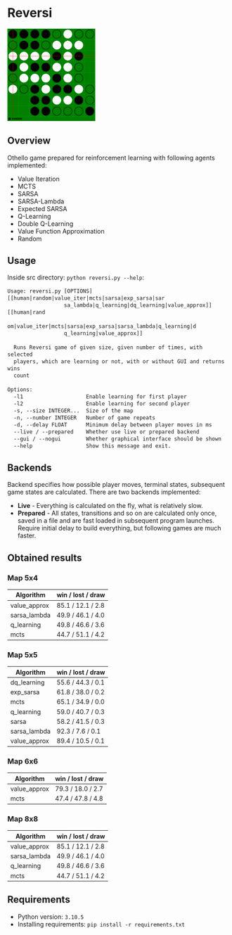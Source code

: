 # Reversi
<img src="https://github.com/klima7/Reversi/blob/main/screenshot.png" width="200" />

## Overview
Othello game prepared for reinforcement learning with following agents implemented:
- Value Iteration
- MCTS
- SARSA
- SARSA-Lambda
- Expected SARSA
- Q-Learning
- Double Q-Learning
- Value Function Approximation
- Random

## Usage
Inside src directory: `python reversi.py --help`:
```
Usage: reversi.py [OPTIONS] [[human|random|value_iter|mcts|sarsa|exp_sarsa|sar
                  sa_lambda|q_learning|dq_learning|value_approx]] [[human|rand
                  om|value_iter|mcts|sarsa|exp_sarsa|sarsa_lambda|q_learning|d
                  q_learning|value_approx]]

  Runs Reversi game of given size, given number of times, with selected
  players, which are learning or not, with or without GUI and returns wins
  count

Options:
  -l1                    Enable learning for first player
  -l2                    Enable learning for second player
  -s, --size INTEGER...  Size of the map
  -n, --number INTEGER   Number of game repeats
  -d, --delay FLOAT      Minimum delay between player moves in ms
  --live / --prepared    Whether use live or prepared backend
  --gui / --nogui        Whether graphical interface should be shown
  --help                 Show this message and exit.
```

## Backends
Backend specifies how possible player moves, terminal states, subsequent game states are calculated. There are two backends implemented:
- **Live** - Everything is calculated on the fly, what is relatively slow.
- **Prepared** - All states, transitions and so on are calculated only once, saved in a file and are fast loaded in subsequent program launches. Require initial delay to build everything, but following games are much faster.

## Obtained results

### Map 5x4
| Algorithm     | win / lost / draw |
| ------------- | ----------------- |
| value\_approx | 85.1 / 12.1 / 2.8 |
| sarsa\_lambda | 49.9 / 46.1 / 4.0 |
| q\_learning   | 49.8 / 46.6 / 3.6 |
| mcts          | 44.7 / 51.1 / 4.2 |

### Map 5x5
| Algorithm     | win / lost / draw |
| ------------- | ----------------- |
| dq\_learning  | 55.6 / 44.3 / 0.1 |
| exp\_sarsa    | 61.8 / 38.0 / 0.2 |
| mcts          | 65.1 / 34.9 / 0.0 |
| q\_learning   | 59.0 / 40.7 / 0.3 |
| sarsa         | 58.2 / 41.5 / 0.3 |
| sarsa\_lambda | 92.3 / 7.6 / 0.1  |
| value\_approx | 89.4 / 10.5 / 0.1 |

### Map 6x6
| Algorithm     | win / lost / draw |
| ------------- | ----------------- |
| value\_approx | 79.3 / 18.0 / 2.7 |
| mcts          | 47.4 / 47.8 / 4.8 |

### Map 8x8
| Algorithm     | win / lost / draw |
| ------------- | ----------------- |
| value\_approx | 85.1 / 12.1 / 2.8 |
| sarsa\_lambda | 49.9 / 46.1 / 4.0 |
| q\_learning   | 49.8 / 46.6 / 3.6 |
| mcts          | 44.7 / 51.1 / 4.2 |

## Requirements
- Python version: `3.10.5`
- Installing requirements: `pip install -r requirements.txt`
